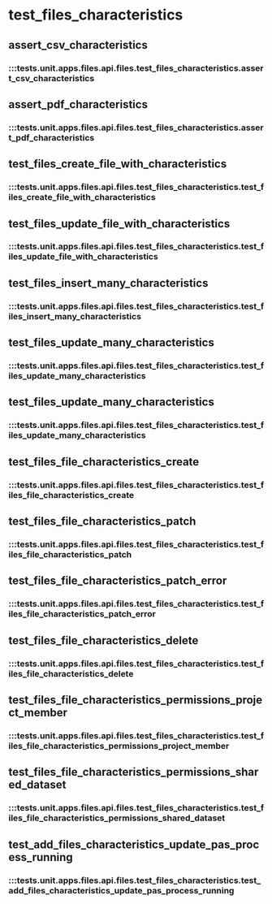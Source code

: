 # test_files_characteristics

## assert_csv_characteristics

### :::tests.unit.apps.files.api.files.test_files_characteristics.assert_csv_characteristics

## assert_pdf_characteristics

### :::tests.unit.apps.files.api.files.test_files_characteristics.assert_pdf_characteristics

## test_files_create_file_with_characteristics

### :::tests.unit.apps.files.api.files.test_files_characteristics.test_files_create_file_with_characteristics

## test_files_update_file_with_characteristics

### :::tests.unit.apps.files.api.files.test_files_characteristics.test_files_update_file_with_characteristics

## test_files_insert_many_characteristics

### :::tests.unit.apps.files.api.files.test_files_characteristics.test_files_insert_many_characteristics

## test_files_update_many_characteristics

### :::tests.unit.apps.files.api.files.test_files_characteristics.test_files_update_many_characteristics

## test_files_update_many_characteristics

### :::tests.unit.apps.files.api.files.test_files_characteristics.test_files_update_many_characteristics

## test_files_file_characteristics_create

### :::tests.unit.apps.files.api.files.test_files_characteristics.test_files_file_characteristics_create

## test_files_file_characteristics_patch

### :::tests.unit.apps.files.api.files.test_files_characteristics.test_files_file_characteristics_patch

## test_files_file_characteristics_patch_error

### :::tests.unit.apps.files.api.files.test_files_characteristics.test_files_file_characteristics_patch_error

## test_files_file_characteristics_delete

### :::tests.unit.apps.files.api.files.test_files_characteristics.test_files_file_characteristics_delete

## test_files_file_characteristics_permissions_project_member

### :::tests.unit.apps.files.api.files.test_files_characteristics.test_files_file_characteristics_permissions_project_member

## test_files_file_characteristics_permissions_shared_dataset

### :::tests.unit.apps.files.api.files.test_files_characteristics.test_files_file_characteristics_permissions_shared_dataset

## test_add_files_characteristics_update_pas_process_running

### :::tests.unit.apps.files.api.files.test_files_characteristics.test_add_files_characteristics_update_pas_process_running

